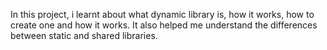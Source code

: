 In this project, i learnt about what dynamic library is, how it works, how to create one and how it works. 
It also helped me understand the differences between static and shared libraries.

